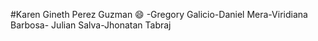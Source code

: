 #Karen Gineth Perez Guzman :smile:  -Gregory Galicio-Daniel Mera-Viridiana Barbosa- Julian Salva-Jhonatan Tabraj 
